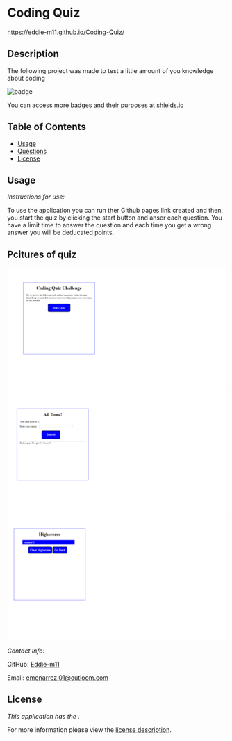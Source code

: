 # Coding Quiz

https://eddie-m11.github.io/Coding-Quiz/

## Description

The following project was made to test a little amount of you knowledge about coding

![badge](https://img.shields.io/badge/license--brightorange)

You can access more badges and their purposes at [shields.io](https://shields.io)

## Table of Contents

- [Usage](#usage)
- [Questions](#questions)
- [License](#license)

## Usage

_Instructions for use:_

To use the application you can run ther Github pages link created and then, you start the quiz by clicking the start button and anser each question. You have a limit time to answer the question and each time you get a wrong answer you will be deducated points.

## Pcitures of quiz

![screenshot](assests/code1.png)
![screenshot](assests/code2.png)
![screenshot](assests/code3.png)

_Contact Info:_

GitHub: [Eddie-m11](https://github.com/Eddie-m11)

Email: [emonarrez.01@outloom.com](mailto:emonarrez.01@outloom.com)

## License

_This application has the ._

For more information please view the [license description]().
